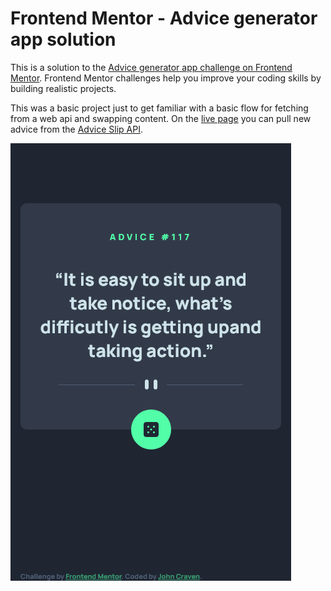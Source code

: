 # Frontend Mentor - Advice generator app solution

This is a solution to the [Advice generator app challenge on Frontend Mentor](https://www.frontendmentor.io/challenges/advice-generator-app-QdUG-13db). Frontend Mentor challenges help you improve your coding skills by building realistic projects.

This was a basic project just to get familiar with a basic flow for fetching from a web api and swapping content. On the [live page]( https://johncraven.github.io/fem-advice-generator/) you can pull new advice from the [Advice Slip API](https://api.adviceslip.com).

![screenshot](./screenshot.png)
